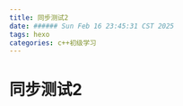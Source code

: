 ```yaml
---
title: 同步测试2
date: ###### Sun Feb 16 23:45:31 CST 2025
tags: hexo
categories: c++初级学习
---
```


# 同步测试2